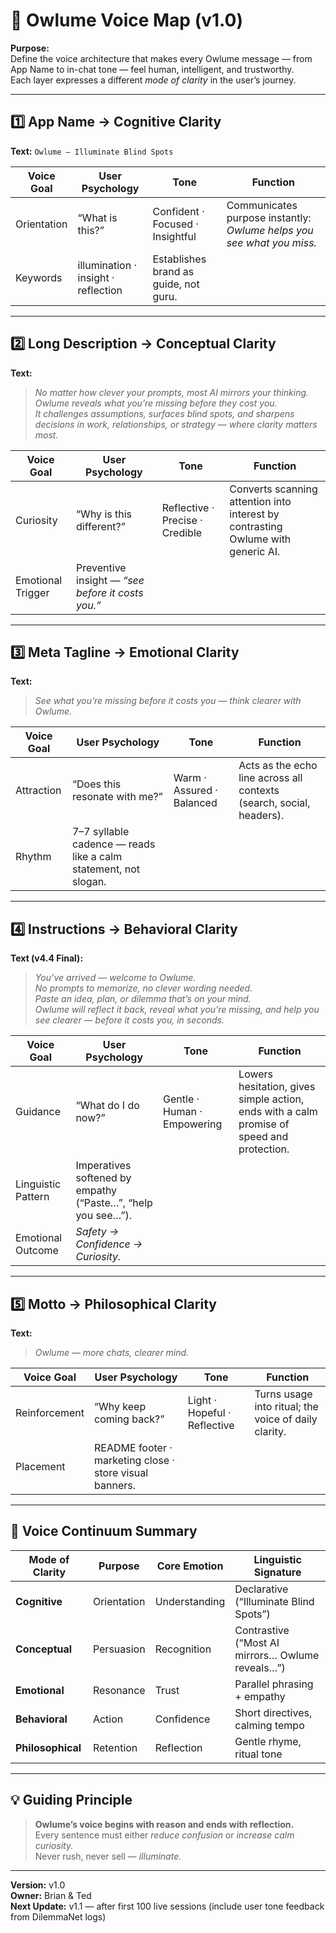 # 🦉 Owlume Voice Map (v1.0)

**Purpose:**  
Define the voice architecture that makes every Owlume message — from App Name to in-chat tone — feel human, intelligent, and trustworthy.  
Each layer expresses a different *mode of clarity* in the user’s journey.

---

## 1️⃣ App Name → **Cognitive Clarity**
**Text:** `Owlume — Illuminate Blind Spots`

| Voice Goal | User Psychology | Tone | Function |
|-------------|----------------|------|-----------|
| Orientation | “What is this?” | Confident · Focused · Insightful | Communicates purpose instantly: *Owlume helps you see what you miss.* |
| Keywords | illumination · insight · reflection | Establishes brand as guide, not guru. |

---

## 2️⃣ Long Description → **Conceptual Clarity**
**Text:**  
> *No matter how clever your prompts, most AI mirrors your thinking.  
> Owlume reveals what you’re missing before they cost you.  
> It challenges assumptions, surfaces blind spots, and sharpens decisions in work, relationships, or strategy — where clarity matters most.*

| Voice Goal | User Psychology | Tone | Function |
|-------------|----------------|------|-----------|
| Curiosity | “Why is this different?” | Reflective · Precise · Credible | Converts scanning attention into interest by contrasting Owlume with generic AI. |
| Emotional Trigger | Preventive insight — *“see before it costs you.”* |

---

## 3️⃣ Meta Tagline → **Emotional Clarity**
**Text:**  
> *See what you’re missing before it costs you — think clearer with Owlume.*

| Voice Goal | User Psychology | Tone | Function |
|-------------|----------------|------|-----------|
| Attraction | “Does this resonate with me?” | Warm · Assured · Balanced | Acts as the echo line across all contexts (search, social, headers). |
| Rhythm | 7–7 syllable cadence — reads like a calm statement, not slogan. |

---

## 4️⃣ Instructions → **Behavioral Clarity**
**Text (v4.4 Final):**  
> *You’ve arrived — welcome to Owlume.*  
> *No prompts to memorize, no clever wording needed.*  
> *Paste an idea, plan, or dilemma that’s on your mind.*  
> *Owlume will reflect it back, reveal what you’re missing, and help you see clearer — before it costs you, in seconds.*

| Voice Goal | User Psychology | Tone | Function |
|-------------|----------------|------|-----------|
| Guidance | “What do I do now?” | Gentle · Human · Empowering | Lowers hesitation, gives simple action, ends with a calm promise of speed and protection. |
| Linguistic Pattern | Imperatives softened by empathy (“Paste…”, “help you see…”). |
| Emotional Outcome | *Safety → Confidence → Curiosity.* |

---

## 5️⃣ Motto → **Philosophical Clarity**
**Text:**  
> *Owlume — more chats, clearer mind.*

| Voice Goal | User Psychology | Tone | Function |
|-------------|----------------|------|-----------|
| Reinforcement | “Why keep coming back?” | Light · Hopeful · Reflective | Turns usage into ritual; the voice of daily clarity. |
| Placement | README footer · marketing close · store visual banners. |

---

## 🎯 Voice Continuum Summary

| Mode of Clarity | Purpose | Core Emotion | Linguistic Signature |
|------------------|----------|---------------|----------------------|
| **Cognitive** | Orientation | Understanding | Declarative (“Illuminate Blind Spots”) |
| **Conceptual** | Persuasion | Recognition | Contrastive (“Most AI mirrors… Owlume reveals…”) |
| **Emotional** | Resonance | Trust | Parallel phrasing + empathy |
| **Behavioral** | Action | Confidence | Short directives, calming tempo |
| **Philosophical** | Retention | Reflection | Gentle rhyme, ritual tone |

---

## 💡 Guiding Principle

> **Owlume’s voice begins with reason and ends with reflection.**  
> Every sentence must either *reduce confusion* or *increase calm curiosity.*  
> Never rush, never sell — *illuminate.*

---

**Version:** v1.0  
**Owner:** Brian & Ted  
**Next Update:** v1.1 — after first 100 live sessions (include user tone feedback from DilemmaNet logs)
